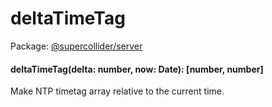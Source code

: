 # deltaTimeTag
Package: <a href="#/packages/server/api">@supercollider/server</a>

<div class="entity-box"><h4 id="deltaTimeTag"><span class="token function">deltaTimeTag</span>(<span class="nowrap">delta: <span class="type token entity">number</span></span>, <span class="nowrap">now: <span class="type reference">Date</span></span>): [<span class="type "><span class="type token entity">number</span>, <span class="type token entity">number</span></span>]</h4><p class="short-text">Make NTP timetag array relative to the current time.</p></div>
